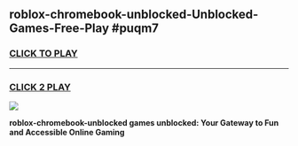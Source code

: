 
## roblox-chromebook-unblocked-Unblocked-Games-Free-Play #puqm7
<h3>
<a href="https://us.freeplayer.one?title=roblox-chromebook-unblocked&ref=9M">CLICK TO PLAY</a></h3>
<hr>

<h3>
<a href="https://us.freeplayer.one?title=roblox-chromebook-unblocked&ref=9M">CLICK 2 PLAY</a>
  
</h3>

<a href="https://us.freeplayer.one?title=roblox-chromebook-unblocked&ref=9M"><img src="https://clearcache.store/games.png"></a>


**roblox-chromebook-unblocked games unblocked: Your Gateway to Fun and Accessible Online Gaming**
